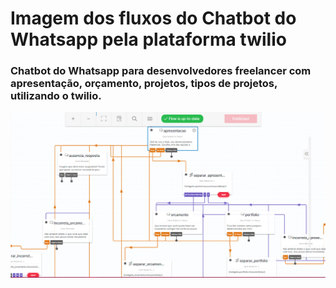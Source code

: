 # Imagem dos fluxos do Chatbot do Whatsapp pela plataforma twilio


### Chatbot do Whatsapp para desenvolvedores freelancer com apresentação, orçamento, projetos, tipos de projetos, utilizando o twilio.


![](/img/flow.png)

